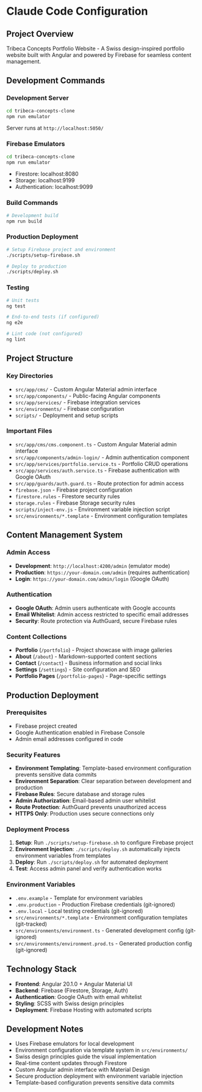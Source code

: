 # Claude Code Configuration

## Project Overview
Tribeca Concepts Portfolio Website - A Swiss design-inspired portfolio website built with Angular and powered by Firebase for seamless content management.

## Development Commands

### Development Server
```bash
cd tribeca-concepts-clone
npm run emulator
```
Server runs at `http://localhost:5050/`

### Firebase Emulators
```bash
cd tribeca-concepts-clone
npm run emulator
```
- Firestore: localhost:8080
- Storage: localhost:9199  
- Authentication: localhost:9099

### Build Commands
```bash
# Development build
npm run build

```

### Production Deployment
```bash
# Setup Firebase project and environment
./scripts/setup-firebase.sh

# Deploy to production
./scripts/deploy.sh
```

### Testing
```bash
# Unit tests
ng test

# End-to-end tests (if configured)
ng e2e

# Lint code (not configured)
ng lint
```

## Project Structure

### Key Directories
- `src/app/cms/` - Custom Angular Material admin interface
- `src/app/components/` - Public-facing Angular components
- `src/app/services/` - Firebase integration services
- `src/environments/` - Firebase configuration
- `scripts/` - Deployment and setup scripts

### Important Files
- `src/app/cms/cms.component.ts` - Custom Angular Material admin interface
- `src/app/components/admin-login/` - Admin authentication component
- `src/app/services/portfolio.service.ts` - Portfolio CRUD operations
- `src/app/services/auth.service.ts` - Firebase authentication with Google OAuth
- `src/app/guards/auth.guard.ts` - Route protection for admin access
- `firebase.json` - Firebase project configuration
- `firestore.rules` - Firestore security rules
- `storage.rules` - Firebase Storage security rules
- `scripts/inject-env.js` - Environment variable injection script
- `src/environments/*.template` - Environment configuration templates

## Content Management System

### Admin Access
- **Development**: `http://localhost:4200/admin` (emulator mode)
- **Production**: `https://your-domain.com/admin` (requires authentication)
- **Login**: `https://your-domain.com/admin/login` (Google OAuth)

### Authentication
- **Google OAuth**: Admin users authenticate with Google accounts
- **Email Whitelist**: Admin access restricted to specific email addresses
- **Security**: Route protection via AuthGuard, secure Firebase rules

### Content Collections
- **Portfolio** (`/portfolio`) - Project showcase with image galleries
- **About** (`/about`) - Markdown-supported content sections  
- **Contact** (`/contact`) - Business information and social links
- **Settings** (`/settings`) - Site configuration and SEO
- **Portfolio Pages** (`/portfolio-pages`) - Page-specific settings

## Production Deployment

### Prerequisites
- Firebase project created
- Google Authentication enabled in Firebase Console
- Admin email addresses configured in code

### Security Features
- **Environment Templating**: Template-based environment configuration prevents sensitive data commits
- **Environment Separation**: Clear separation between development and production
- **Firebase Rules**: Secure database and storage rules
- **Admin Authorization**: Email-based admin user whitelist
- **Route Protection**: AuthGuard prevents unauthorized access
- **HTTPS Only**: Production uses secure connections only

### Deployment Process
1. **Setup**: Run `./scripts/setup-firebase.sh` to configure Firebase project
2. **Environment Injection**: `./scripts/deploy.sh` automatically injects environment variables from templates
3. **Deploy**: Run `./scripts/deploy.sh` for automated deployment
4. **Test**: Access admin panel and verify authentication works

### Environment Variables
- `.env.example` - Template for environment variables
- `.env.production` - Production Firebase credentials (git-ignored)
- `.env.local` - Local testing credentials (git-ignored)
- `src/environments/*.template` - Environment configuration templates (git-tracked)
- `src/environments/environment.ts` - Generated development config (git-ignored)
- `src/environments/environment.prod.ts` - Generated production config (git-ignored)

## Technology Stack
- **Frontend**: Angular 20.1.0 + Angular Material UI
- **Backend**: Firebase (Firestore, Storage, Auth)
- **Authentication**: Google OAuth with email whitelist
- **Styling**: SCSS with Swiss design principles
- **Deployment**: Firebase Hosting with automated scripts

## Development Notes
- Uses Firebase emulators for local development
- Environment configuration via template system in `src/environments/`
- Swiss design principles guide the visual implementation
- Real-time content updates through Firestore
- Custom Angular admin interface with Material Design
- Secure production deployment with environment variable injection
- Template-based configuration prevents sensitive data commits
